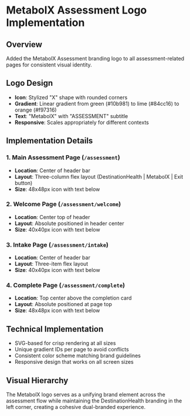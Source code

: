 # MetabolX Assessment Logo Implementation

## Overview

Added the MetabolX Assessment branding logo to all assessment-related pages for consistent visual identity.

## Logo Design

- **Icon**: Stylized "X" shape with rounded corners
- **Gradient**: Linear gradient from green (#10b981) to lime (#84cc16) to orange (#f97316)
- **Text**: "MetabolX" with "ASSESSMENT" subtitle
- **Responsive**: Scales appropriately for different contexts

## Implementation Details

### 1. Main Assessment Page (`/assessment`)

- **Location**: Center of header bar
- **Layout**: Three-column flex layout (DestinationHealth | MetabolX | Exit button)
- **Size**: 48x48px icon with text below

### 2. Welcome Page (`/assessment/welcome`)

- **Location**: Center top of header
- **Layout**: Absolute positioned in header center
- **Size**: 40x40px icon with text below

### 3. Intake Page (`/assessment/intake`)

- **Location**: Center of header bar
- **Layout**: Three-item flex layout
- **Size**: 40x40px icon with text below

### 4. Complete Page (`/assessment/complete`)

- **Location**: Top center above the completion card
- **Layout**: Absolute positioned at page top
- **Size**: 48x48px icon with text below

## Technical Implementation

- SVG-based for crisp rendering at all sizes
- Unique gradient IDs per page to avoid conflicts
- Consistent color scheme matching brand guidelines
- Responsive design that works on all screen sizes

## Visual Hierarchy

The MetabolX logo serves as a unifying brand element across the assessment flow while maintaining the DestinationHealth branding in the left corner, creating a cohesive dual-branded experience.

